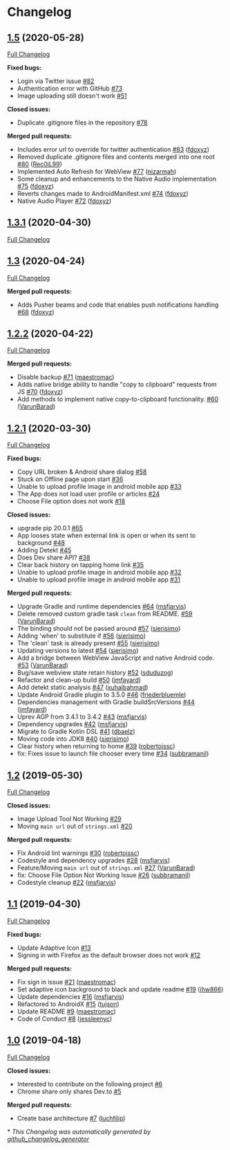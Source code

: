 # Changelog

## [1.5](https://github.com/thepracticaldev/DEV-Android/tree/1.5) (2020-05-28)

[Full Changelog](https://github.com/thepracticaldev/DEV-Android/compare/1.3.1...1.5)

**Fixed bugs:**

- Login via Twitter issue  [\#82](https://github.com/thepracticaldev/DEV-Android/issues/82)
- Authentication error with GitHub [\#73](https://github.com/thepracticaldev/DEV-Android/issues/73)
- Image uploading still doesn't work [\#51](https://github.com/thepracticaldev/DEV-Android/issues/51)

**Closed issues:**

- Duplicate .gitignore files in the repository [\#78](https://github.com/thepracticaldev/DEV-Android/issues/78)

**Merged pull requests:**

- Includes error url to override for twitter authentication [\#83](https://github.com/thepracticaldev/DEV-Android/pull/83) ([fdoxyz](https://github.com/fdoxyz))
- Removed duplicate .gitignore files and contents merged into one root [\#80](https://github.com/thepracticaldev/DEV-Android/pull/80) ([Rec0iL99](https://github.com/Rec0iL99))
- Implemented Auto Refresh for WebView [\#77](https://github.com/thepracticaldev/DEV-Android/pull/77) ([nizarmah](https://github.com/nizarmah))
- Some cleanup and enhancements to the Native Audio implementation [\#75](https://github.com/thepracticaldev/DEV-Android/pull/75) ([fdoxyz](https://github.com/fdoxyz))
- Reverts changes made to AndroidManifest.xml [\#74](https://github.com/thepracticaldev/DEV-Android/pull/74) ([fdoxyz](https://github.com/fdoxyz))
- Native Audio Player [\#72](https://github.com/thepracticaldev/DEV-Android/pull/72) ([fdoxyz](https://github.com/fdoxyz))

## [1.3.1](https://github.com/thepracticaldev/DEV-Android/tree/1.3.1) (2020-04-30)

[Full Changelog](https://github.com/thepracticaldev/DEV-Android/compare/1.3...1.3.1)

## [1.3](https://github.com/thepracticaldev/DEV-Android/tree/1.3) (2020-04-24)

[Full Changelog](https://github.com/thepracticaldev/DEV-Android/compare/1.2.2...1.3)

**Merged pull requests:**

- Adds Pusher beams and code that enables push notifications handling [\#68](https://github.com/thepracticaldev/DEV-Android/pull/68) ([fdoxyz](https://github.com/fdoxyz))

## [1.2.2](https://github.com/thepracticaldev/DEV-Android/tree/1.2.2) (2020-04-22)

[Full Changelog](https://github.com/thepracticaldev/DEV-Android/compare/1.2.1...1.2.2)

**Merged pull requests:**

- Disable backup [\#71](https://github.com/thepracticaldev/DEV-Android/pull/71) ([maestromac](https://github.com/maestromac))
- Adds native bridge ability to handle "copy to clipboard" requests from JS [\#70](https://github.com/thepracticaldev/DEV-Android/pull/70) ([fdoxyz](https://github.com/fdoxyz))
- Add methods to implement native copy-to-clipboard functionality. [\#60](https://github.com/thepracticaldev/DEV-Android/pull/60) ([VarunBarad](https://github.com/VarunBarad))

## [1.2.1](https://github.com/thepracticaldev/DEV-Android/tree/1.2.1) (2020-03-30)

[Full Changelog](https://github.com/thepracticaldev/DEV-Android/compare/1.2...1.2.1)

**Fixed bugs:**

- Copy URL broken & Android share dialog [\#58](https://github.com/thepracticaldev/DEV-Android/issues/58)
- Stuck on Offline page upon start [\#36](https://github.com/thepracticaldev/DEV-Android/issues/36)
- Unable to upload profile image in android mobile app [\#33](https://github.com/thepracticaldev/DEV-Android/issues/33)
- The App does not load user profile or articles [\#24](https://github.com/thepracticaldev/DEV-Android/issues/24)
- Choose File option does not work [\#18](https://github.com/thepracticaldev/DEV-Android/issues/18)

**Closed issues:**

- upgrade pip 20.0.1 [\#65](https://github.com/thepracticaldev/DEV-Android/issues/65)
- App looses state when external link is open or when its sent to background [\#48](https://github.com/thepracticaldev/DEV-Android/issues/48)
- Adding Detekt [\#45](https://github.com/thepracticaldev/DEV-Android/issues/45)
- Does Dev share API?  [\#38](https://github.com/thepracticaldev/DEV-Android/issues/38)
- Clear back history on tapping home link [\#35](https://github.com/thepracticaldev/DEV-Android/issues/35)
- Unable to upload profile image in android mobile app [\#32](https://github.com/thepracticaldev/DEV-Android/issues/32)
- Unable to upload profile image in android mobile app [\#31](https://github.com/thepracticaldev/DEV-Android/issues/31)

**Merged pull requests:**

- Upgrade Gradle and runtime dependencies [\#64](https://github.com/thepracticaldev/DEV-Android/pull/64) ([msfjarvis](https://github.com/msfjarvis))
- Delete removed custom gradle task `clean` from README. [\#59](https://github.com/thepracticaldev/DEV-Android/pull/59) ([VarunBarad](https://github.com/VarunBarad))
- The binding should not be passed around [\#57](https://github.com/thepracticaldev/DEV-Android/pull/57) ([sierisimo](https://github.com/sierisimo))
- Adding 'when' to substitute if [\#56](https://github.com/thepracticaldev/DEV-Android/pull/56) ([sierisimo](https://github.com/sierisimo))
- The 'clean' task is already present [\#55](https://github.com/thepracticaldev/DEV-Android/pull/55) ([sierisimo](https://github.com/sierisimo))
- Updating versions to latest [\#54](https://github.com/thepracticaldev/DEV-Android/pull/54) ([sierisimo](https://github.com/sierisimo))
- Add a bridge between WebView JavaScript and native Android code. [\#53](https://github.com/thepracticaldev/DEV-Android/pull/53) ([VarunBarad](https://github.com/VarunBarad))
- Bug/save webview state retain history [\#52](https://github.com/thepracticaldev/DEV-Android/pull/52) ([sduduzog](https://github.com/sduduzog))
- Refactor and clean-up build [\#50](https://github.com/thepracticaldev/DEV-Android/pull/50) ([jmfayard](https://github.com/jmfayard))
- Add detekt static analysis [\#47](https://github.com/thepracticaldev/DEV-Android/pull/47) ([xuhaibahmad](https://github.com/xuhaibahmad))
- Update Android Gradle plugin to 3.5.0 [\#46](https://github.com/thepracticaldev/DEV-Android/pull/46) ([friederbluemle](https://github.com/friederbluemle))
- Dependencies management with Gradle buildSrcVersions [\#44](https://github.com/thepracticaldev/DEV-Android/pull/44) ([jmfayard](https://github.com/jmfayard))
- Uprev AGP from 3.4.1 to 3.4.2 [\#43](https://github.com/thepracticaldev/DEV-Android/pull/43) ([msfjarvis](https://github.com/msfjarvis))
- Dependency upgrades [\#42](https://github.com/thepracticaldev/DEV-Android/pull/42) ([msfjarvis](https://github.com/msfjarvis))
- Migrate to Gradle Kotlin DSL [\#41](https://github.com/thepracticaldev/DEV-Android/pull/41) ([dbaelz](https://github.com/dbaelz))
- Moving code into JDK8 [\#40](https://github.com/thepracticaldev/DEV-Android/pull/40) ([sierisimo](https://github.com/sierisimo))
- Clear history when returning to home [\#39](https://github.com/thepracticaldev/DEV-Android/pull/39) ([robertoissc](https://github.com/robertoissc))
- fix: Fixes issue to launch file chooser every time [\#34](https://github.com/thepracticaldev/DEV-Android/pull/34) ([subbramanil](https://github.com/subbramanil))

## [1.2](https://github.com/thepracticaldev/DEV-Android/tree/1.2) (2019-05-30)

[Full Changelog](https://github.com/thepracticaldev/DEV-Android/compare/1.1...1.2)

**Closed issues:**

- Image Upload Tool Not Working [\#29](https://github.com/thepracticaldev/DEV-Android/issues/29)
- Moving `main url` out of `strings.xml` [\#20](https://github.com/thepracticaldev/DEV-Android/issues/20)

**Merged pull requests:**

- Fix Android lint warnings [\#30](https://github.com/thepracticaldev/DEV-Android/pull/30) ([robertoissc](https://github.com/robertoissc))
- Codestyle and dependency upgrades [\#28](https://github.com/thepracticaldev/DEV-Android/pull/28) ([msfjarvis](https://github.com/msfjarvis))
- Feature/Moving `main url` out of `strings.xml` [\#27](https://github.com/thepracticaldev/DEV-Android/pull/27) ([VarunBarad](https://github.com/VarunBarad))
- fix: Choose File Option Not Working Issue [\#26](https://github.com/thepracticaldev/DEV-Android/pull/26) ([subbramanil](https://github.com/subbramanil))
- Codestyle cleanup [\#22](https://github.com/thepracticaldev/DEV-Android/pull/22) ([msfjarvis](https://github.com/msfjarvis))

## [1.1](https://github.com/thepracticaldev/DEV-Android/tree/1.1) (2019-04-30)

[Full Changelog](https://github.com/thepracticaldev/DEV-Android/compare/1.0...1.1)

**Fixed bugs:**

- Update Adaptive Icon [\#13](https://github.com/thepracticaldev/DEV-Android/issues/13)
- Signing in with Firefox as the default browser does not work [\#12](https://github.com/thepracticaldev/DEV-Android/issues/12)

**Merged pull requests:**

- Fix sign in issue [\#21](https://github.com/thepracticaldev/DEV-Android/pull/21) ([maestromac](https://github.com/maestromac))
- Set adaptive icon background to black and update readme [\#19](https://github.com/thepracticaldev/DEV-Android/pull/19) ([jhw866](https://github.com/jhw866))
- Update dependencies [\#16](https://github.com/thepracticaldev/DEV-Android/pull/16) ([msfjarvis](https://github.com/msfjarvis))
- Refactored to AndroidX [\#15](https://github.com/thepracticaldev/DEV-Android/pull/15) ([tujson](https://github.com/tujson))
- Update README [\#9](https://github.com/thepracticaldev/DEV-Android/pull/9) ([maestromac](https://github.com/maestromac))
- Code of Conduct [\#8](https://github.com/thepracticaldev/DEV-Android/pull/8) ([jessleenyc](https://github.com/jessleenyc))

## [1.0](https://github.com/thepracticaldev/DEV-Android/tree/1.0) (2019-04-18)

[Full Changelog](https://github.com/thepracticaldev/DEV-Android/compare/c5252691c5d8befa7555399e7dbec2ec36209db3...1.0)

**Closed issues:**

- Interested to contribute on the following project [\#6](https://github.com/thepracticaldev/DEV-Android/issues/6)
- Chrome share only shares Dev.to [\#5](https://github.com/thepracticaldev/DEV-Android/issues/5)

**Merged pull requests:**

- Create base architecture [\#7](https://github.com/thepracticaldev/DEV-Android/pull/7) ([luchfilip](https://github.com/luchfilip))



\* *This Changelog was automatically generated by [github_changelog_generator](https://github.com/github-changelog-generator/github-changelog-generator)*
